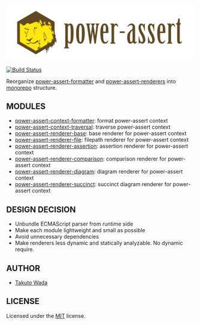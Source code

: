 [![power-assert][power-assert-banner]][power-assert-url]

[![Build Status][travis-image]][travis-url]

Reorganize [power-assert-formatter](https://github.com/power-assert-js/power-assert-formatter) and [power-assert-renderers](https://github.com/twada/power-assert-renderers) into [monorepo](https://github.com/babel/babel/blob/master/doc/design/monorepo.md) structure.


MODULES
---------------------------------------

- [power-assert-context-formatter](https://github.com/twada/power-assert-runtime/blob/master/packages/power-assert-context-formatter/README.md): format power-assert context
- [power-assert-context-traversal](https://github.com/twada/power-assert-runtime/blob/master/packages/power-assert-context-traversal/README.md): traverse power-assert context
- [power-assert-renderer-base](https://github.com/twada/power-assert-runtime/blob/master/packages/power-assert-renderer-base/README.md): base renderer for power-assert context
- [power-assert-renderer-file](https://github.com/twada/power-assert-runtime/blob/master/packages/power-assert-renderer-file/README.md): filepath renderer for power-assert context
- [power-assert-renderer-assertion](https://github.com/twada/power-assert-runtime/blob/master/packages/power-assert-renderer-assertion/README.md): assertion renderer for power-assert context
- [power-assert-renderer-comparison](https://github.com/twada/power-assert-runtime/blob/master/packages/power-assert-renderer-comparison/README.md): comparison renderer for power-assert context
- [power-assert-renderer-diagram](https://github.com/twada/power-assert-runtime/blob/master/packages/power-assert-renderer-diagram/README.md): diagram renderer for power-assert context
- [power-assert-renderer-succinct](https://github.com/twada/power-assert-runtime/blob/master/packages/power-assert-renderer-succinct/README.md): succinct diagram renderer for power-assert context


DESIGN DECISION
---------------------------------------

- Unbundle ECMAScript parser from runtime side
- Make each module lightweight and small as possible
- Avoid unnecessary dependencies
- Make renderers less dynamic and statically analyzable. No dynamic require.


AUTHOR
---------------------------------------
* [Takuto Wada](https://github.com/twada)


LICENSE
---------------------------------------
Licensed under the [MIT](https://github.com/twada/power-assert-runtime/blob/master/LICENSE) license.


[power-assert-url]: https://github.com/power-assert-js/power-assert
[power-assert-banner]: https://raw.githubusercontent.com/power-assert-js/power-assert-js-logo/master/banner/banner-official-fullcolor.png

[travis-url]: https://travis-ci.org/twada/power-assert-runtime
[travis-image]: https://secure.travis-ci.org/twada/power-assert-runtime.svg?branch=master

